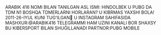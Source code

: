 ARABIK 416 NOMI BILAN TANILGAN
ASL ISMI: HINDOLBEK U PUBG DA TDM N1
BOSHQA TDMERLARNI HORLARAN?
U KIBRMAS YAXSHI BOLA!
2011-26-IYUL KUNI TUGʻILGAN🥶
U INSTAGRAM SAHIFASIDA MASHXUR:@ARABIK416 TELEGRAMMI HAM UZINI KANALI BOR SHAXSY
BU KIBERSPORT BILAN SHUĞILLANADI
PARTNOR:PUBG MOBILE
